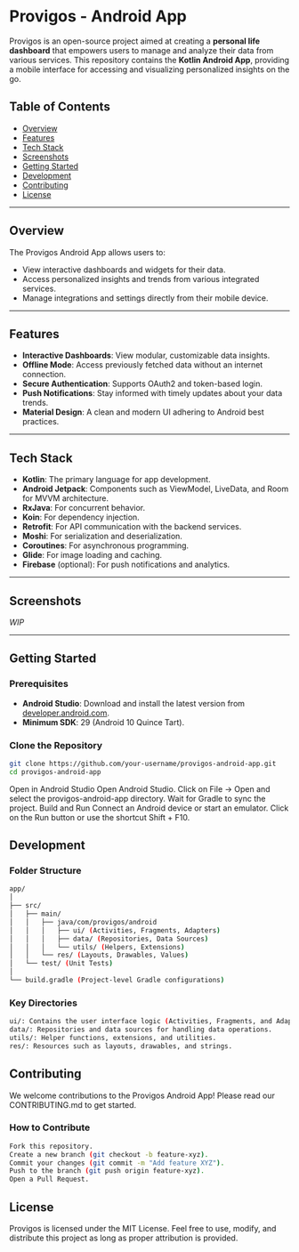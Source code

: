 # Provigos - Android App

Provigos is an open-source project aimed at creating a **personal life dashboard** that empowers users to manage and analyze their data from various services. This repository contains the **Kotlin Android App**, providing a mobile interface for accessing and visualizing personalized insights on the go.

## Table of Contents

- [Overview](#overview)
- [Features](#features)
- [Tech Stack](#tech-stack)
- [Screenshots](#screenshots)
- [Getting Started](#getting-started)
- [Development](#development)
- [Contributing](#contributing)
- [License](#license)

---

## Overview

The Provigos Android App allows users to:
- View interactive dashboards and widgets for their data.
- Access personalized insights and trends from various integrated services.
- Manage integrations and settings directly from their mobile device.

---

## Features

- **Interactive Dashboards**: View modular, customizable data insights.
- **Offline Mode**: Access previously fetched data without an internet connection.
- **Secure Authentication**: Supports OAuth2 and token-based login.
- **Push Notifications**: Stay informed with timely updates about your data trends.
- **Material Design**: A clean and modern UI adhering to Android best practices.

---

## Tech Stack

- **Kotlin**: The primary language for app development.
- **Android Jetpack**: Components such as ViewModel, LiveData, and Room for MVVM architecture.
- **RxJava**: For concurrent behavior. 
- **Koin**: For dependency injection.
- **Retrofit**: For API communication with the backend services.
- **Moshi**: For serialization and deserialization. 
- **Coroutines**: For asynchronous programming.
- **Glide**: For image loading and caching.
- **Firebase** (optional): For push notifications and analytics.

---

## Screenshots

*WIP*  

---

## Getting Started

### Prerequisites

- **Android Studio**: Download and install the latest version from [developer.android.com](https://developer.android.com/studio).
- **Minimum SDK**: 29 (Android 10 Quince Tart).

### Clone the Repository

```bash
git clone https://github.com/your-username/provigos-android-app.git
cd provigos-android-app
```
Open in Android Studio
Open Android Studio.
Click on File -> Open and select the provigos-android-app directory.
Wait for Gradle to sync the project.
Build and Run
Connect an Android device or start an emulator.
Click on the Run button or use the shortcut Shift + F10.

## Development

### Folder Structure

```bash
app/
│
├── src/
│   ├── main/
│   │   ├── java/com/provigos/android
│   │   │   ├── ui/ (Activities, Fragments, Adapters)
│   │   │   ├── data/ (Repositories, Data Sources)
│   │   │   └── utils/ (Helpers, Extensions)
│   │   └── res/ (Layouts, Drawables, Values)
│   └── test/ (Unit Tests)
│
└── build.gradle (Project-level Gradle configurations)
```
### Key Directories
```bash
ui/: Contains the user interface logic (Activities, Fragments, and Adapters).
data/: Repositories and data sources for handling data operations.
utils/: Helper functions, extensions, and utilities.
res/: Resources such as layouts, drawables, and strings.
```
## Contributing
We welcome contributions to the Provigos Android App! Please read our CONTRIBUTING.md to get started.

### How to Contribute
```bash
Fork this repository.
Create a new branch (git checkout -b feature-xyz).
Commit your changes (git commit -m "Add feature XYZ").
Push to the branch (git push origin feature-xyz).
Open a Pull Request.
```
## License
Provigos is licensed under the MIT License.
Feel free to use, modify, and distribute this project as long as proper attribution is provided.
